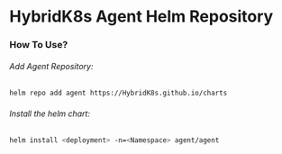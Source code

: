 # HybridK8s Agent Helm Repository



### How To Use?

###### Add Agent Repository:

```bash
helm repo add agent https://HybridK8s.github.io/charts
```

###### Install the helm chart:

```bash
helm install <deployment> -n=<Namespace> agent/agent
```
